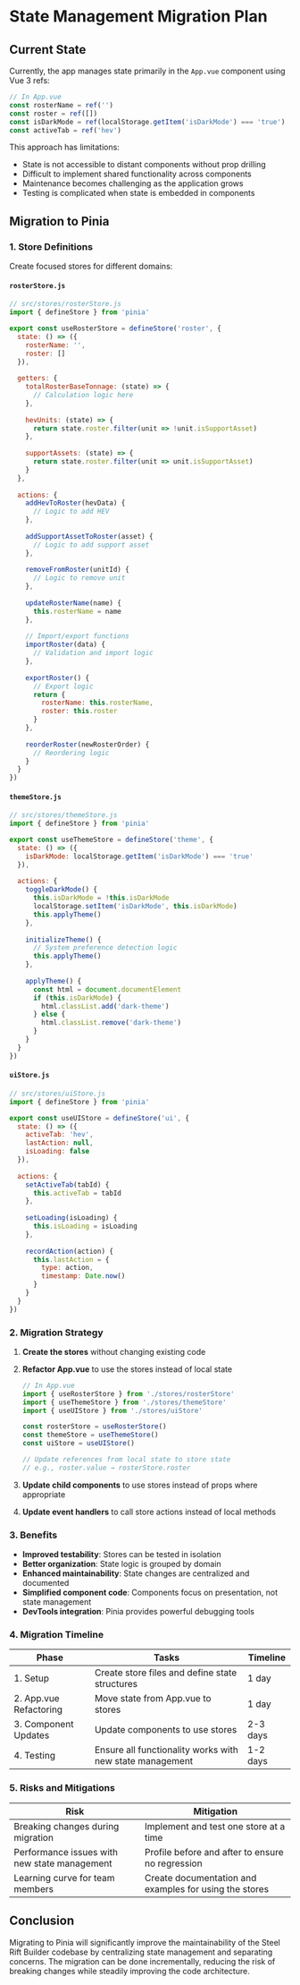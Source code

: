 # State Management Migration Plan

## Current State

Currently, the app manages state primarily in the `App.vue` component using Vue 3 refs:

```javascript
// In App.vue
const rosterName = ref('')
const roster = ref([])
const isDarkMode = ref(localStorage.getItem('isDarkMode') === 'true')
const activeTab = ref('hev')
```

This approach has limitations:
- State is not accessible to distant components without prop drilling
- Difficult to implement shared functionality across components
- Maintenance becomes challenging as the application grows
- Testing is complicated when state is embedded in components

## Migration to Pinia

### 1. Store Definitions

Create focused stores for different domains:

#### `rosterStore.js`
```javascript
// src/stores/rosterStore.js
import { defineStore } from 'pinia'

export const useRosterStore = defineStore('roster', {
  state: () => ({
    rosterName: '',
    roster: []
  }),
  
  getters: {
    totalRosterBaseTonnage: (state) => {
      // Calculation logic here
    },
    
    hevUnits: (state) => {
      return state.roster.filter(unit => !unit.isSupportAsset)
    },
    
    supportAssets: (state) => {
      return state.roster.filter(unit => unit.isSupportAsset)
    }
  },
  
  actions: {
    addHevToRoster(hevData) {
      // Logic to add HEV
    },
    
    addSupportAssetToRoster(asset) {
      // Logic to add support asset
    },
    
    removeFromRoster(unitId) {
      // Logic to remove unit
    },
    
    updateRosterName(name) {
      this.rosterName = name
    },
    
    // Import/export functions
    importRoster(data) {
      // Validation and import logic
    },
    
    exportRoster() {
      // Export logic
      return {
        rosterName: this.rosterName,
        roster: this.roster
      }
    },
    
    reorderRoster(newRosterOrder) {
      // Reordering logic
    }
  }
})
```

#### `themeStore.js`
```javascript
// src/stores/themeStore.js
import { defineStore } from 'pinia'

export const useThemeStore = defineStore('theme', {
  state: () => ({
    isDarkMode: localStorage.getItem('isDarkMode') === 'true'
  }),
  
  actions: {
    toggleDarkMode() {
      this.isDarkMode = !this.isDarkMode
      localStorage.setItem('isDarkMode', this.isDarkMode)
      this.applyTheme()
    },
    
    initializeTheme() {
      // System preference detection logic
      this.applyTheme()
    },
    
    applyTheme() {
      const html = document.documentElement
      if (this.isDarkMode) {
        html.classList.add('dark-theme')
      } else {
        html.classList.remove('dark-theme')
      }
    }
  }
})
```

#### `uiStore.js`
```javascript
// src/stores/uiStore.js
import { defineStore } from 'pinia'

export const useUIStore = defineStore('ui', {
  state: () => ({
    activeTab: 'hev',
    lastAction: null,
    isLoading: false
  }),
  
  actions: {
    setActiveTab(tabId) {
      this.activeTab = tabId
    },
    
    setLoading(isLoading) {
      this.isLoading = isLoading
    },
    
    recordAction(action) {
      this.lastAction = {
        type: action,
        timestamp: Date.now()
      }
    }
  }
})
```

### 2. Migration Strategy

1. **Create the stores** without changing existing code
2. **Refactor App.vue** to use the stores instead of local state
    ```javascript
    // In App.vue
    import { useRosterStore } from './stores/rosterStore'
    import { useThemeStore } from './stores/themeStore'
    import { useUIStore } from './stores/uiStore'
    
    const rosterStore = useRosterStore()
    const themeStore = useThemeStore()
    const uiStore = useUIStore()
    
    // Update references from local state to store state
    // e.g., roster.value → rosterStore.roster
    ```
    
3. **Update child components** to use stores instead of props where appropriate
4. **Update event handlers** to call store actions instead of local methods

### 3. Benefits

- **Improved testability**: Stores can be tested in isolation
- **Better organization**: State logic is grouped by domain
- **Enhanced maintainability**: State changes are centralized and documented
- **Simplified component code**: Components focus on presentation, not state management
- **DevTools integration**: Pinia provides powerful debugging tools

### 4. Migration Timeline

| Phase | Tasks | Timeline |
|-------|-------|----------|
| 1. Setup | Create store files and define state structures | 1 day |
| 2. App.vue Refactoring | Move state from App.vue to stores | 1 day |
| 3. Component Updates | Update components to use stores | 2-3 days |
| 4. Testing | Ensure all functionality works with new state management | 1-2 days |

### 5. Risks and Mitigations

| Risk | Mitigation |
|------|------------|
| Breaking changes during migration | Implement and test one store at a time |
| Performance issues with new state management | Profile before and after to ensure no regression |
| Learning curve for team members | Create documentation and examples for using the stores |

## Conclusion

Migrating to Pinia will significantly improve the maintainability of the Steel Rift Builder codebase by centralizing state management and separating concerns. The migration can be done incrementally, reducing the risk of breaking changes while steadily improving the code architecture.
